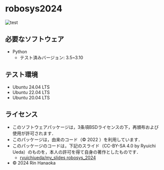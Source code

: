 # robosys2024

![test](https://github.com/onlydcx/robosys2024/actions/workflows/test.yml/badge.svg)

## 必要なソフトウェア
- Python
	- テスト済みバージョン: 3.5~3.10

## テスト環境
- Ubuntu 24.04 LTS
- Ubuntu 22.04 LTS
- Ubuntu 20.04 LTS

## ライセンス
- このソフトウェアパッケージは，3条項BSDライセンスの下，再頒布および使用が許可されます．
- このパッケージは，由来のコード（© 2022 ）を利用しています．
- このパッケージのコードは，下記のスライド（CC-BY-SA 4.0 by Ryuichi Ueda）のものを，本人の許可を得て自身の著作としたものです．
    - [ryuichiueda/my_slides robosys_2024](https://github.com/ryuichiueda/my_slides/tree/master/robosys_2024)
- © 2024 Rin Hanaoka
